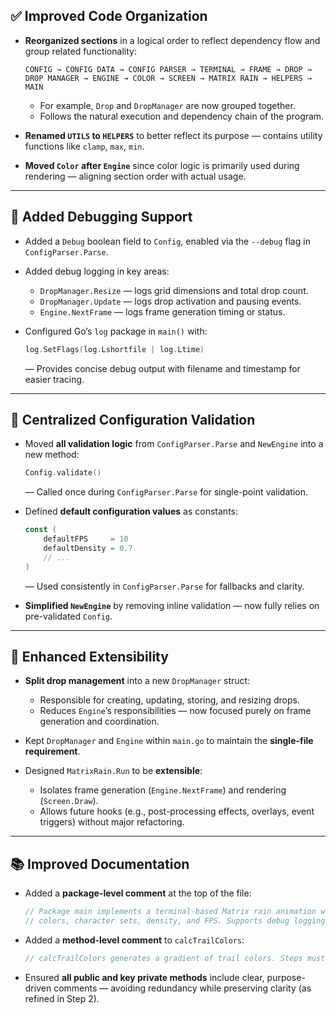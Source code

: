 ## ✅ Improved Code Organization

- **Reorganized sections** in a logical order to reflect dependency flow and group related functionality:
  ```
  CONFIG → CONFIG DATA → CONFIG PARSER → TERMINAL → FRAME → DROP → DROP MANAGER → ENGINE → COLOR → SCREEN → MATRIX RAIN → HELPERS → MAIN
  ```
  - For example, `Drop` and `DropManager` are now grouped together.
  - Follows the natural execution and dependency chain of the program.

- **Renamed `UTILS` to `HELPERS`** to better reflect its purpose — contains utility functions like `clamp`, `max`, `min`.

- **Moved `Color` after `Engine`** since color logic is primarily used during rendering — aligning section order with actual usage.

---

## 🐞 Added Debugging Support

- Added a `Debug` boolean field to `Config`, enabled via the `--debug` flag in `ConfigParser.Parse`.

- Added debug logging in key areas:
  - `DropManager.Resize` — logs grid dimensions and total drop count.
  - `DropManager.Update` — logs drop activation and pausing events.
  - `Engine.NextFrame` — logs frame generation timing or status.

- Configured Go’s `log` package in `main()` with:
  ```go
  log.SetFlags(log.Lshortfile | log.Ltime)
  ```
  — Provides concise debug output with filename and timestamp for easier tracing.

---

## 🧩 Centralized Configuration Validation

- Moved **all validation logic** from `ConfigParser.Parse` and `NewEngine` into a new method:  
  ```go
  Config.validate()
  ```
  — Called once during `ConfigParser.Parse` for single-point validation.

- Defined **default configuration values** as constants:
  ```go
  const (
      defaultFPS     = 10
      defaultDensity = 0.7
      // ...
  )
  ```
  — Used consistently in `ConfigParser.Parse` for fallbacks and clarity.

- **Simplified `NewEngine`** by removing inline validation — now fully relies on pre-validated `Config`.

---

## 🔌 Enhanced Extensibility

- **Split drop management** into a new `DropManager` struct:
  - Responsible for creating, updating, storing, and resizing drops.
  - Reduces `Engine`’s responsibilities — now focused purely on frame generation and coordination.

- Kept `DropManager` and `Engine` within `main.go` to maintain the **single-file requirement**.

- Designed `MatrixRain.Run` to be **extensible**:
  - Isolates frame generation (`Engine.NextFrame`) and rendering (`Screen.Draw`).
  - Allows future hooks (e.g., post-processing effects, overlays, event triggers) without major refactoring.

---

## 📚 Improved Documentation

- Added a **package-level comment** at the top of the file:
  ```go
  // Package main implements a terminal-based Matrix rain animation with customizable
  // colors, character sets, density, and FPS. Supports debug logging and graceful shutdown.
  ```

- Added a **method-level comment** to `calcTrailColors`:
  ```go
  // calcTrailColors generates a gradient of trail colors. Steps must be > 0.
  ```

- Ensured **all public and key private methods** include clear, purpose-driven comments — avoiding redundancy while preserving clarity (as refined in Step 2).
